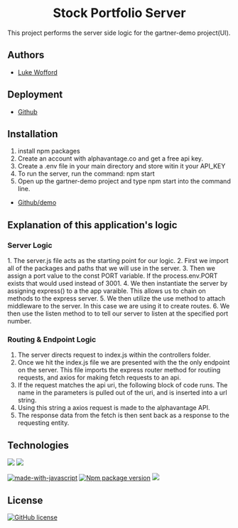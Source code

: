 <h1 align="center">Stock Portfolio Server</h1>

<p align="left">This project performs the server side logic for the gartner-demo project(UI). </p>


## Authors
- [Luke Wofford](https://github.com/woffordlm)

## Deployment

- [Github](https://github.com/woffordlm/gartnerDemo)

## Installation

1. install npm packages
2. Create an account with alphavantage.co and get a free api key. 
3. Create a .env file in your main directory and store witin it your API_KEY
4. To run the server, run the command: npm start
5. Open up the gartner-demo project and type npm start into the command line.

- [Github/demo](https://github.com/woffordlm/gartnerDemo)

## Explanation of this application's logic

<h3>Server Logic </h3>
1. The server.js file acts as the starting point for our logic.
2. First we import all of the packages and paths that we will use in the server. 
3. Then we assign a port value to the const PORT variable. If the process.env.PORT exists that would used instead of 3001.
4. We then instantiate the server by assigning express() to a the app varaible. This allows us to chain on methods to the express server.
5. We then utilize the use method to attach middleware to the server. In this case we are using it to create routes. 
6. We then use the listen method to to tell our server to listen at the specified port number. 

<h3>Routing & Endpoint Logic </h3>

1. The server directs request to index.js within the controllers folder.
2. Once we hit the index.js file we are presented with the the only endpoint on the server. This file imports the express router method for routiing requests, and axios for making fetch requests to an api. 
3. If the request matches the api uri, the following block of code runs. The name in the parameters is pulled out of the uri, and is inserted into a url string.
4. Using this string a axios request is made to the alphavantage API.
5. The response data from the fetch is then sent back as a response to the requesting entity.  



## Technologies

<img src="https://img.shields.io/badge/Node.js-43853D?style=for-the-badge&logo=node.js&logoColor=white">
<img src="https://img.shields.io/badge/Express.js-404D59?style=for-the-badge">

<br>

[![made-with-javascript](https://img.shields.io/badge/Made%20with-JavaScript-1f425f.svg)](https://www.javascript.com)
[![Npm package version](https://badgen.net/npm/v/express)](https://npmjs.com/package/express)
<img src="https://img.shields.io/badge/Made%20for-VSCode-1f425f.svg">




## License

[![GitHub license](https://img.shields.io/github/license/Naereen/StrapDown.js.svg)](https://github.com/Naereen/StrapDown.js/blob/master/LICENSE)